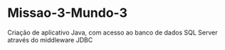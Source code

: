 # Missao-3-Mundo-3
Criação de aplicativo Java, com acesso ao banco de dados SQL Server através do middleware JDBC
